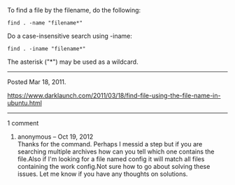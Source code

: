 To find a file by the filename, do the following:
```
find . -name "filename*"
```

Do a case-insensitive search using -iname:
```
find . -iname "filename*"
```

The asterisk ("*") may be used as a wildcard.

---

Posted Mar 18, 2011.

https://www.darklaunch.com/2011/03/18/find-file-using-the-file-name-in-ubuntu.html

---

1 comment

<ol>
    <li>
        <div>
            anonymous &ndash; Oct 19, 2012
            <div>
Thanks for the command.  Perhaps I messid a step but if you are searching multiple archives how can you tell which one contains the file.Also if I'm looking for a file named  config  it will match all files containing the work config.Not sure how to go about solving these issues.  Let me know if you have any thoughts on solutions.
            </div>
        </div>
    </li>
</ol>
